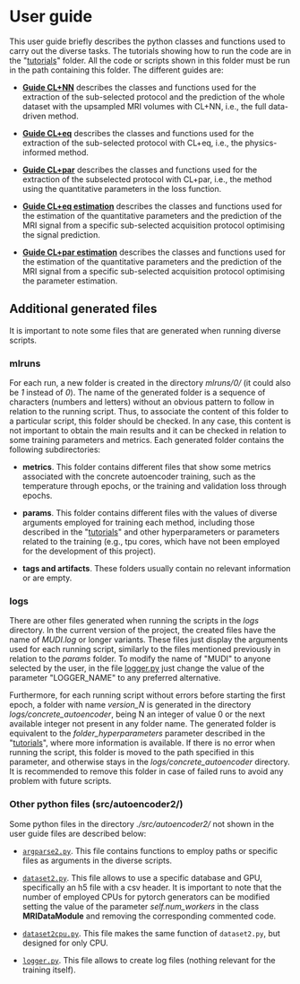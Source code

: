 # User guide

This user guide briefly describes the python classes and functions used to carry out the diverse tasks. The tutorials showing how to run the code are in the "[tutorials](https://github.com/aplanchu/ZEBRA-CA/tree/main/tutorials/README.md)" folder. All the code or scripts shown in this folder must be run in the path containing this folder. The different guides are:

* [**Guide CL+NN**](https://github.com/aplanchu/ZEBRA-CA/tree/main/tools/guide_clnn.md) describes the classes and functions used for the extraction of the sub-selected protocol and the prediction of the whole dataset with the upsampled MRI volumes with CL+NN, i.e., the full data-driven method.

* [**Guide CL+eq**](https://github.com/aplanchu/ZEBRA-CA/tree/main/tools/guide_cleq.md) describes the classes and functions used for the extraction of the sub-selected protocol with CL+eq, i.e., the physics-informed method.

* [**Guide CL+par**](https://github.com/aplanchu/ZEBRA-CA/tree/main/tools/guide_clpar.md) describes the classes and functions used for the extraction of the subselected protocol with CL+par, i.e., the method using the quantitative parameters in the loss function.

* [**Guide CL+eq estimation**](https://github.com/aplanchu/ZEBRA-CA/tree/main/tools/guide_cleq_onlyest.md) describes the classes and functions used for the estimation of the quantitative parameters and the prediction of the MRI signal from a specific sub-selected acquisition protocol optimising the signal prediction.

* [**Guide CL+par estimation**](https://github.com/aplanchu/ZEBRA-CA/tree/main/tools/guide_clpar_onlyest.md) describes the classes and functions used for the estimation of the quantitative parameters and the prediction of the MRI signal from a specific sub-selected acquisition protocol optimising the parameter estimation.

## Additional generated files

It is important to note some files that are generated when running diverse scripts.

### mlruns

For each run, a new folder is created in the directory *mlruns/0/* (it could also be *1* instead of *0*). The name of the generated folder is a sequence of characters (numbers and letters) without an obvious pattern to follow in relation to the running script. Thus, to associate the content of this folder to a particular script, this folder should be checked. In any case, this content is not important to obtain the main results and it can be checked in relation to some training parameters and metrics. Each generated folder contains the following subdirectories:

* **metrics**. This folder contains different files that show some metrics associated with the concrete autoencoder training, such as the temperature through epochs, or the training and validation loss through epochs.

* **params**. This folder contains different files with the values of diverse arguments employed for training each method, including those described in the "[tutorials](https://github.com/aplanchu/ZEBRA-CA/tree/main/tutorials/README.md)" and other hyperparameters or parameters related to the training (e.g., tpu cores, which have not been employed for the development of this project).

* **tags and artifacts**. These folders usually contain no relevant information or are empty.

### logs

There are other files generated when running the scripts in the *logs* directory. In the current version of the project, the created files have the name of *MUDI.log* or longer variants. These files just display the arguments used for each running script, similarly to the files mentioned previously in relation to the *params* folder. To modify the name of "MUDI" to anyone selected by the user, in the file [logger.py](https://github.com/aplanchu/ZEBRA-CA/tree/main/tools/src/autoencoder2/logger.py) just change the value of the parameter "LOGGER_NAME" to any preferred alternative.

Furthermore, for each running script without errors before starting the first epoch, a folder with name *version_N* is generated in the directory *logs/concrete_autoencoder*, being N an integer of value 0 or the next available integer not present in any folder name. The generated folder is equivalent to the *folder_hyperparameters* parameter described in the "[tutorials](https://github.com/aplanchu/ZEBRA-CA/tree/main/tutorials/README.md)", where more information is available. If there is no error when running the script, this folder is moved to the path specified in this parameter, and otherwise stays in the *logs/concrete_autoencoder* directory. It is recommended to remove this folder in case of failed runs to avoid any problem with future scripts.

### Other python files (src/autoencoder2/)

Some python files in the directory *./src/autoencoder2/* not shown in the user guide files are described below:

* [`argparse2.py`](https://github.com/aplanchu/ZEBRA-CA/tree/main/tools/src/autoencoder2/argparse2.py). This file contains functions to employ paths or specific files as arguments in the diverse scripts.

* [`dataset2.py`](https://github.com/aplanchu/ZEBRA-CA/tree/main/tools/src/autoencoder2/dataset2.py). This file allows to use a specific database and GPU, specifically an h5 file with a csv header. It is important to note that the number of employed CPUs for pytorch generators can be modified setting the value of the parameter *self.num_workers* in the class **MRIDataModule** and removing the corresponding commented code. 

* [`dataset2cpu.py`](https://github.com/aplanchu/ZEBRA-CA/tree/main/tools/src/autoencoder2/dataset2cpu.py). This file makes the same function of `dataset2.py`, but designed for only CPU.

* [`logger.py`](https://github.com/aplanchu/ZEBRA-CA/tree/main/tools/src/autoencoder2/logger.py). This file allows to create log files (nothing relevant for the training itself).
